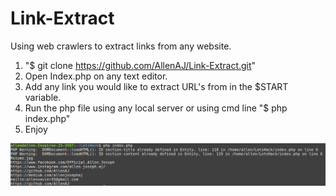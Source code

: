 # Link-Extract
Using web crawlers to extract links from any website.

1. "$ git clone https://github.com/AllenAJ/Link-Extract.git"
2. Open Index.php on any text editor.
3. Add any link you would like to extract URL's from in the $START variable.
4. Run the php file using any local server or using cmd line "$ php index.php"
5. Enjoy

<img src="example.png" alt="resize()" style="max-width:100%;">
